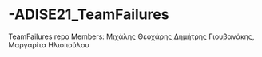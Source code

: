 # -ADISE21_TeamFailures

TeamFailures repo
Members:
Μιχάλης Θεοχάρης,Δημήτρης Γιουβανάκης, Μαργαρίτα Ηλιοπούλου
